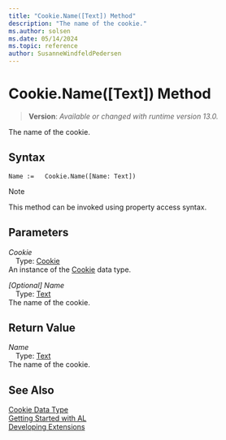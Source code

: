 ```yaml
---
title: "Cookie.Name([Text]) Method"
description: "The name of the cookie."
ms.author: solsen
ms.date: 05/14/2024
ms.topic: reference
author: SusanneWindfeldPedersen
---
```

[//]: # (START>DO_NOT_EDIT)
[//]: # (IMPORTANT:Do not edit any of the content between here and the END>DO_NOT_EDIT.)
[//]: # (Any modifications should be made in the .xml files in the ModernDev repo.)
# Cookie.Name([Text]) Method
> **Version**: _Available or changed with runtime version 13.0._

The name of the cookie.


## Syntax
```AL
Name :=   Cookie.Name([Name: Text])
```
> [!NOTE]
> This method can be invoked using property access syntax.
## Parameters
*Cookie*  
&emsp;Type: [Cookie](cookie-data-type.md)  
An instance of the [Cookie](cookie-data-type.md) data type.  

*[Optional] Name*  
&emsp;Type: [Text](../text/text-data-type.md)  
The name of the cookie.  


## Return Value
*Name*  
&emsp;Type: [Text](../text/text-data-type.md)  
The name of the cookie.


[//]: # (IMPORTANT: END>DO_NOT_EDIT)
## See Also
[Cookie Data Type](cookie-data-type.md)  
[Getting Started with AL](../../devenv-get-started.md)  
[Developing Extensions](../../devenv-dev-overview.md)